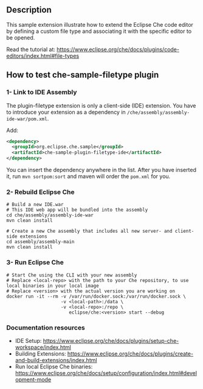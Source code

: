 ## Description

This sample extension illustrate how to extend the Eclipse Che code editor by defining a custom file type and associating it with the specific editor to be opened.

Read the tutorial at: https://www.eclipse.org/che/docs/plugins/code-editors/index.html#file-types



## How to test che-sample-filetype plugin

### 1- Link to IDE Assembly

The plugin-filetype extension is only a client-side (IDE) extension. You have to introduce your extension as a dependency in `/che/assembly/assembly-ide-war/pom.xml`.

Add:
```XML
<dependency>
  <groupId>org.eclipse.che.sample</groupId>
  <artifactId>che-sample-plugin-filetype-ide</artifactId>
</dependency>
```
You can insert the dependency anywhere in the list. After you have inserted it, run `mvn sortpom:sort` and maven will order the `pom.xml` for you.


### 2- Rebuild Eclipse Che


```Shell
# Build a new IDE.war
# This IDE web app will be bundled into the assembly
cd che/assembly/assembly-ide-war
mvn clean install

# Create a new Che assembly that includes all new server- and client-side extensions
cd assembly/assembly-main
mvn clean install
```

### 3- Run Eclipse Che

```Shell
# Start Che using the CLI with your new assembly
# Replace <local-repo> with the path to your Che repository, to use local binaries in your local image
# Replace <version> with the actual version you are working on
docker run -it --rm -v /var/run/docker.sock:/var/run/docker.sock \
                    -v <local-path>:/data \
                    -v <local-repo>:/repo \
                       eclipse/che:<version> start --debug

```


### Documentation resources

- IDE Setup: https://www.eclipse.org/che/docs/plugins/setup-che-workspace/index.html
- Building Extensions: https://www.eclipse.org/che/docs/plugins/create-and-build-extensions/index.html
- Run local Eclipse Che binaries: https://www.eclipse.org/che/docs/setup/configuration/index.html#development-mode
